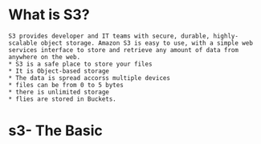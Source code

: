 # What is S3?
    S3 provides developer and IT teams with secure, durable, highly-scalable object storage. Amazon S3 is easy to use, with a simple web services interface to store and retrieve any amount of data from anywhere on the web.
    * S3 is a safe place to store your files
    * It is Object-based storage
    * The data is spread accorss multiple devices 
    * files can be from 0 to 5 bytes
    * there is unlimited storage
    * flies are stored in Buckets.

# s3- The Basic
